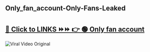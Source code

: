 
 ## Only_fan_account-Only-Fans-Leaked

# <h2><a href="https://clipsfans.com/Only_fan_account&ref=git">🔗 Click to LINKS ⏩⏩ 👉 🟢 Only fan account </a></h2>

<a href="https://clipsfans.com/Only_fan_account&ref=git" rel="nofollow" data-target="animated-image.originalLink"><img src="https://i.ibb.co.com/xMMVF88/686577567.gif" alt="Viral Video Original" style="max-width: 100%; display: inline-block;" data-target="animated-image.originalImage"></a>
